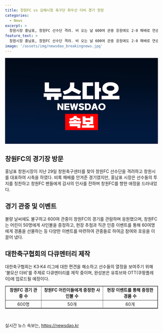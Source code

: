 ```yaml
---
title: 창원FC vs 김해시청 축구단 화두산 더비 경기 현장
categories:
  - News
excerpt: >
  창원시장 홍남표, 창원FC 선수단 격려. 비 오는 날 600여 관중 응원에도 2-0 패배로 연승 멈춰. 경기장에 어린이들을 위한 이벤트로 관중 호응 얻어. 홍 시장은 선수단 투지에 대해 자랑스러움을 표현하며, 창원FC 발전을 위한 미래 지원 약속. K3·K4 리그에 대한 편견 해소를 위해 불모산 더비 다큐멘터리 제작 중. (150자)
feature_text: >
  창원시장 홍남표, 창원FC 선수단 격려. 비 오는 날 600여 관중 응원에도 2-0 패배로 연승 멈춰. 경기장에 어린이들을 위한 이벤트로 관중 호응 얻어. 홍 시장은 선수단 투지에 대해 자랑스러움을 표현하며, 창원FC 발전을 위한 미래 지원 약속. K3·K4 리그에 대한 편견 해소를 위해 불모산 더비 다큐멘터리 제작 중. (150자)
image: '/assets/img/newsdao_breakingnews.jpg'
---
```


<p><img src="/assets/img/newsdao_breakingnews.jpg" alt="implanttips 속보" /></p>

<h2 data-ke-size="size26">창원FC의 경기장 방문</h2>

<p data-ke-size="size16">홍남표 창원시장이 지난 29일 창원축구센터를 찾아 창원FC 선수단을 격려하고 창원시를 대표하여 시축을 하였다. 비록 패배를 안겨준 경기였지만, 홍남표 시장은 선수들의 투지를 칭찬하고 창원FC 팬들에게 감사의 인사를 전하며 창원FC를 향한 애정을 드러내었다.</p>

<h2 data-ke-size="size26">경기 관중 및 이벤트</h2>

<p data-ke-size="size16">불량 날씨에도 불구하고 600여 관중이 창원FC의 경기를 관람하며 응원했으며, 창원FC는 어린이 50명에게 사인볼을 증정하고, 현장 추첨과 직관 인증 이벤트를 통해 60여명에게 경품을 선물하는 등 다양한 이벤트를 마련하여 관중들로 하여금 참여와 호응을 이끌어 냈다.</p>

<h2 data-ke-size="size26">대한축구협회의 다큐멘터리 제작</h2>

<p data-ke-size="size16">대한축구협회는 K3·K4 리그에 대한 편견을 해소하고 선수들의 열정을 보여주기 위해 '불모산 더비'를 주제로 다큐멘터리를 제작 중이며, 완성본은 유튜브와 OTT(쿠팡플레이)에 업로드될 예정이다.</p>

<table style="width: 100%;" border="1">
<tbody>
<tr>
<td style="text-align: center; height: 17px;"><b>창원FC 경기 관중 수</b></td>
<td style="text-align: center; height: 17px;"><b>창원FC 어린이들에게 증정한 사인볼 수</b></td>
<td style="text-align: center; height: 17px;"><b>현장 이벤트를 통해 증정한 경품 수</b></td>
</tr>
<tr>
<td style="text-align: center; height: 17px;">600명</td>
<td style="text-align: center; height: 17px;">50개</td>
<td style="text-align: center; height: 17px;">60개</td>
</tr>
</tbody>
</table>

<p data-ke-size="size16">&nbsp;</p>
실시간 뉴스 속보는, <a href="https://newsdao.kr" rel="dofollow">https://newsdao.kr</a>


